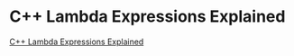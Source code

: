 # C++ Lambda Expressions Explained
[C++ Lambda Expressions Explained](https://aiwithcloud.com/2022/09/15/c_lambda_expressions_explained/)